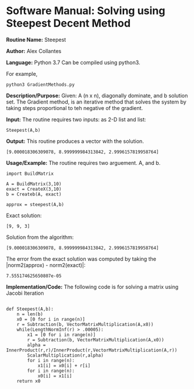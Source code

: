 # Software Manual: Solving using Steepest Decent Method
**Routine Name:** Steepest
 
**Author:** Alex Collantes
 
**Language:** Python 3.7 Can be compiled using python3.

For example,

`python3 GradientMethods.py`

**Description/Purpose:** Given: A (n x n), diagonally dominate, and b solution set. The Gradient method, is an iterative method that
solves the system by taking steps proportional to teh negative of the gradient. 


**Input:** The routine requires two inputs: as 2-D list and list: 

`Steepest(A,b)`

**Output:** This routine produces a vector with the solution.
 
 ```
[9.000018306309078, 8.999999984313842, 2.9996157819958764]
 ```

**Usage/Example:** The routine requires two arguement. A, and b.
```
import BuildMatrix

A = BuildMatrix(3,10)
exact = CreateX(3,10)
b = Createb(A, exact)

approx = steepest(A,b)

```
Exact solution:

```
[9, 9, 3]
```

Solution from the algorithm:

```
[9.000018306309078, 8.999999984313842, 2.9996157819958764]
```

The error from the exact solution was computed by taking the |norm2(approx) - norm2(exact)|:

```
7.555174625650807e-05

```

**Implementation/Code:** The following code is for solving a matrix using Jacobi Iteration

```python3 

def Steepest(A,b):
    n = len(b)
    x0 = [0 for i in range(n)]
    r = Subtraction(b, VectorMatrixMultiplication(A,x0))
    while(LengthNormInf(r) > .00005):
        x1 = [0 for i in range(n)]
        r = Subtraction(b, VectorMatrixMultiplication(A,x0))
        alpha = InnerProduct(r,r)/InnerProduct(r,VectorMatrixMultiplication(A,r))
        ScalarMultiplication(r,alpha)
        for i in range(n):
            x1[i] = x0[i] + r[i]
        for i in range(n):
            x0[i] = x1[i]
    return x0

```
